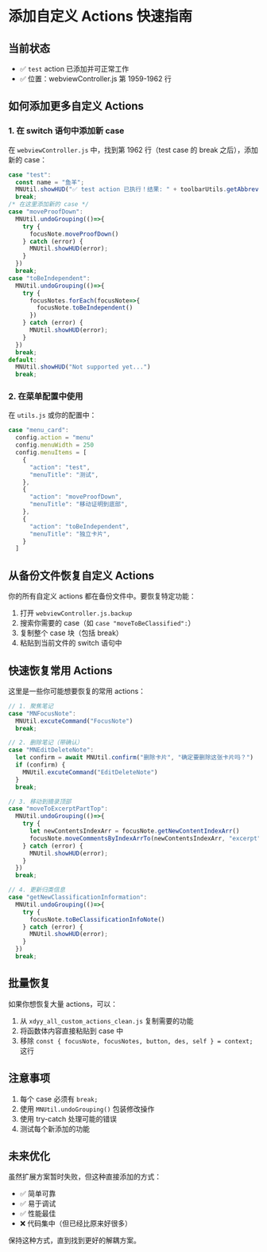 # 添加自定义 Actions 快速指南

## 当前状态

- ✅ `test` action 已添加并可正常工作
- ✅ 位置：webviewController.js 第 1959-1962 行

## 如何添加更多自定义 Actions

### 1. 在 switch 语句中添加新 case

在 `webviewController.js` 中，找到第 1962 行（test case 的 break 之后），添加新的 case：

```javascript
case "test":
  const name = "鱼羊";
  MNUtil.showHUD("✅ test action 已执行！结果: " + toolbarUtils.getAbbreviationsOfName("Kangwei Xia"))
  break;
/* 在这里添加新的 case */
case "moveProofDown":
  MNUtil.undoGrouping(()=>{
    try {
      focusNote.moveProofDown()
    } catch (error) {
      MNUtil.showHUD(error);
    }
  })
  break;
case "toBeIndependent":
  MNUtil.undoGrouping(()=>{
    try {
      focusNotes.forEach(focusNote=>{
        focusNote.toBeIndependent()
      })
    } catch (error) {
      MNUtil.showHUD(error);
    }
  })
  break;
default:
  MNUtil.showHUD("Not supported yet...")
  break;
```

### 2. 在菜单配置中使用

在 `utils.js` 或你的配置中：

```javascript
case "menu_card":
  config.action = "menu"
  config.menuWidth = 250
  config.menuItems = [
    {
      "action": "test",
      "menuTitle": "测试",
    },
    {
      "action": "moveProofDown",
      "menuTitle": "移动证明到底部",
    },
    {
      "action": "toBeIndependent", 
      "menuTitle": "独立卡片",
    }
  ]
```

## 从备份文件恢复自定义 Actions

你的所有自定义 actions 都在备份文件中。要恢复特定功能：

1. 打开 `webviewController.js.backup`
2. 搜索你需要的 case（如 `case "moveToBeClassified":`）
3. 复制整个 case 块（包括 break）
4. 粘贴到当前文件的 switch 语句中

## 快速恢复常用 Actions

这里是一些你可能想要恢复的常用 actions：

```javascript
// 1. 聚焦笔记
case "MNFocusNote":
  MNUtil.excuteCommand("FocusNote")
  break;

// 2. 删除笔记（带确认）
case "MNEditDeleteNote":
  let confirm = await MNUtil.confirm("删除卡片", "确定要删除这张卡片吗？")
  if (confirm) {
    MNUtil.excuteCommand("EditDeleteNote")
  }
  break;

// 3. 移动到摘录顶部
case "moveToExcerptPartTop":
  MNUtil.undoGrouping(()=>{
    try {
      let newContentsIndexArr = focusNote.getNewContentIndexArr()
      focusNote.moveCommentsByIndexArrTo(newContentsIndexArr, "excerpt", false)
    } catch (error) {
      MNUtil.showHUD(error);
    }
  })
  break;

// 4. 更新归类信息
case "getNewClassificationInformation":
  MNUtil.undoGrouping(()=>{
    try {
      focusNote.toBeClassificationInfoNote()
    } catch (error) {
      MNUtil.showHUD(error);
    }
  })
  break;
```

## 批量恢复

如果你想恢复大量 actions，可以：

1. 从 `xdyy_all_custom_actions_clean.js` 复制需要的功能
2. 将函数体内容直接粘贴到 case 中
3. 移除 `const { focusNote, focusNotes, button, des, self } = context;` 这行

## 注意事项

1. 每个 case 必须有 `break;`
2. 使用 `MNUtil.undoGrouping()` 包装修改操作
3. 使用 try-catch 处理可能的错误
4. 测试每个新添加的功能

## 未来优化

虽然扩展方案暂时失败，但这种直接添加的方式：
- ✅ 简单可靠
- ✅ 易于调试
- ✅ 性能最佳
- ❌ 代码集中（但已经比原来好很多）

保持这种方式，直到找到更好的解耦方案。